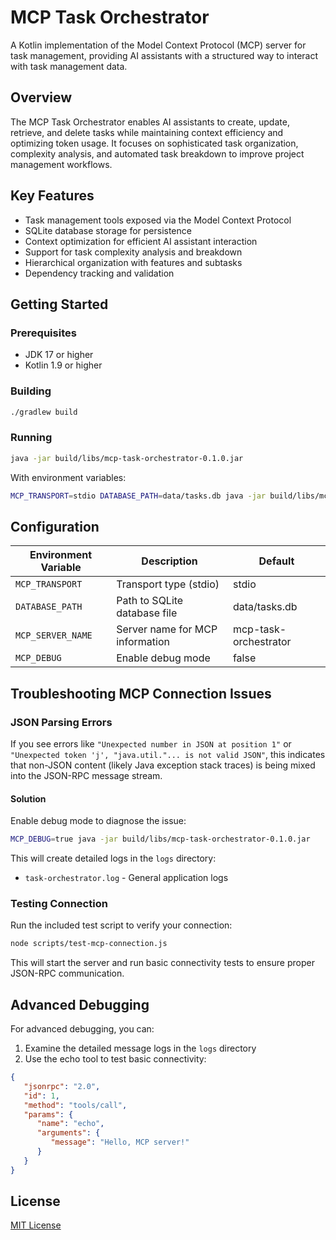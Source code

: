 # MCP Task Orchestrator

A Kotlin implementation of the Model Context Protocol (MCP) server for task management, providing AI assistants with a
structured way to interact with task management data.

## Overview

The MCP Task Orchestrator enables AI assistants to create, update, retrieve, and delete tasks while maintaining context
efficiency and optimizing token usage. It focuses on sophisticated task organization, complexity analysis, and automated
task breakdown to improve project management workflows.

## Key Features

- Task management tools exposed via the Model Context Protocol
- SQLite database storage for persistence
- Context optimization for efficient AI assistant interaction
- Support for task complexity analysis and breakdown
- Hierarchical organization with features and subtasks
- Dependency tracking and validation

## Getting Started

### Prerequisites

- JDK 17 or higher
- Kotlin 1.9 or higher

### Building

```bash
./gradlew build
```

### Running

```bash
java -jar build/libs/mcp-task-orchestrator-0.1.0.jar
```

With environment variables:

```bash
MCP_TRANSPORT=stdio DATABASE_PATH=data/tasks.db java -jar build/libs/mcp-task-orchestrator-0.1.0.jar
```

## Configuration

| Environment Variable | Description                        | Default               |
|----------------------|------------------------------------|-----------------------|
| `MCP_TRANSPORT`      | Transport type (stdio)             | stdio                 |
| `DATABASE_PATH`      | Path to SQLite database file       | data/tasks.db         |
| `MCP_SERVER_NAME`    | Server name for MCP information    | mcp-task-orchestrator |
| `MCP_DEBUG`          | Enable debug mode                  | false                 |

## Troubleshooting MCP Connection Issues

### JSON Parsing Errors

If you see errors like `"Unexpected number in JSON at position 1"` or
`"Unexpected token 'j', "java.util."... is not valid JSON"`, this indicates that non-JSON content (likely Java exception
stack traces) is being mixed into the JSON-RPC message stream.

#### Solution

Enable debug mode to diagnose the issue:

```bash
MCP_DEBUG=true java -jar build/libs/mcp-task-orchestrator-0.1.0.jar
```

This will create detailed logs in the `logs` directory:
- `task-orchestrator.log` - General application logs


### Testing Connection

Run the included test script to verify your connection:

```bash
node scripts/test-mcp-connection.js
```

This will start the server and run basic connectivity tests to ensure proper JSON-RPC communication.

## Advanced Debugging

For advanced debugging, you can:

1. Examine the detailed message logs in the `logs` directory
2. Use the echo tool to test basic connectivity:

```json
{
   "jsonrpc": "2.0",
   "id": 1,
   "method": "tools/call",
   "params": {
      "name": "echo",
      "arguments": {
         "message": "Hello, MCP server!"
      }
   }
}
```

## License

[MIT License](LICENSE)

